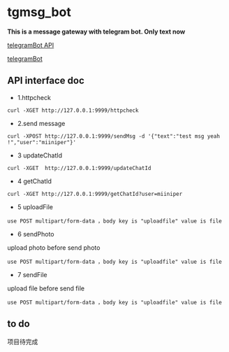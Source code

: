 # tgmsg_bot

**This is a message gateway with telegram bot. Only text now**

[telegramBot API](https://core.telegram.org/bots/api)

[telegramBot](https://core.telegram.org/bots)


##  API interface doc

- 1.httpcheck 

`curl -XGET http://127.0.0.1:9999/httpcheck`

- 2.send message

`curl -XPOST http://127.0.0.1:9999/sendMsg -d '{"text":"test msg yeah !","user":"miiniper"}'`

- 3 updateChatId

`curl -XGET  http://127.0.0.1:9999/updateChatId`

- 4 getChatId 

`curl -XGET http://127.0.0.1:9999/getChatId?user=miiniper`

- 5 uploadFile

`use POST multipart/form-data ，body key is "uploadfile" value is file`

- 6 sendPhoto

upload photo before send photo

`use POST multipart/form-data ，body key is "uploadfile" value is file`

- 7 sendFile

upload file before send file

`use POST multipart/form-data ，body key is "uploadfile" value is file`





## to do 
项目待完成
